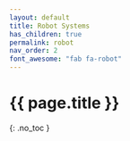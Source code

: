 ```yaml
---
layout: default
title: Robot Systems
has_children: true
permalink: robot
nav_order: 2
font_awesome: "fab fa-robot"
---
```



# <i class="{{ page.font_awesome }}"></i> {{ page.title }}
{: .no_toc }
